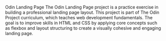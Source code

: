 Odin Landing Page
The Odin Landing Page project is a practice exercise in building a professional landing page layout. This project is part of The Odin Project curriculum, which teaches web development fundamentals. The goal is to improve skills in HTML and CSS by applying core concepts such as flexbox and layout structuring to create a visually cohesive and engaging landing page.
